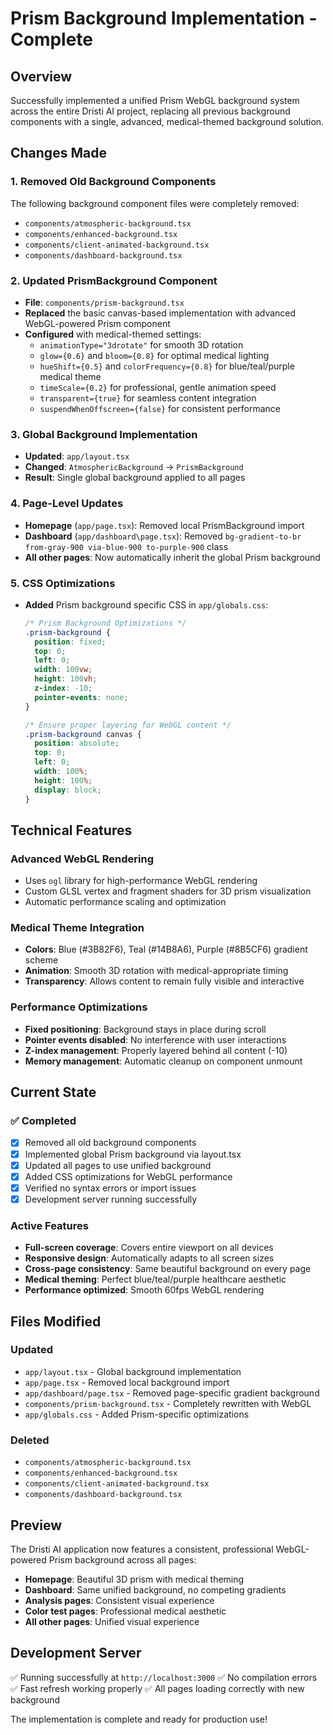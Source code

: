 # Prism Background Implementation - Complete

## Overview
Successfully implemented a unified Prism WebGL background system across the entire Dristi AI project, replacing all previous background components with a single, advanced, medical-themed background solution.

## Changes Made

### 1. **Removed Old Background Components**
The following background component files were completely removed:
- `components/atmospheric-background.tsx`
- `components/enhanced-background.tsx` 
- `components/client-animated-background.tsx`
- `components/dashboard-background.tsx`

### 2. **Updated PrismBackground Component**
- **File**: `components/prism-background.tsx`
- **Replaced** the basic canvas-based implementation with advanced WebGL-powered Prism component
- **Configured** with medical-themed settings:
  - `animationType="3drotate"` for smooth 3D rotation
  - `glow={0.6}` and `bloom={0.8}` for optimal medical lighting
  - `hueShift={0.5}` and `colorFrequency={0.8}` for blue/teal/purple medical theme
  - `timeScale={0.2}` for professional, gentle animation speed
  - `transparent={true}` for seamless content integration
  - `suspendWhenOffscreen={false}` for consistent performance

### 3. **Global Background Implementation**
- **Updated**: `app/layout.tsx`
- **Changed**: `AtmosphericBackground` → `PrismBackground`
- **Result**: Single global background applied to all pages

### 4. **Page-Level Updates**
- **Homepage** (`app/page.tsx`): Removed local PrismBackground import
- **Dashboard** (`app/dashboard\page.tsx`): Removed `bg-gradient-to-br from-gray-900 via-blue-900 to-purple-900` class
- **All other pages**: Now automatically inherit the global Prism background

### 5. **CSS Optimizations**
- **Added** Prism background specific CSS in `app/globals.css`:
  ```css
  /* Prism Background Optimizations */
  .prism-background {
    position: fixed;
    top: 0;
    left: 0;
    width: 100vw;
    height: 100vh;
    z-index: -10;
    pointer-events: none;
  }

  /* Ensure proper layering for WebGL content */
  .prism-background canvas {
    position: absolute;
    top: 0;
    left: 0;
    width: 100%;
    height: 100%;
    display: block;
  }
  ```

## Technical Features

### **Advanced WebGL Rendering**
- Uses `ogl` library for high-performance WebGL rendering
- Custom GLSL vertex and fragment shaders for 3D prism visualization
- Automatic performance scaling and optimization

### **Medical Theme Integration**
- **Colors**: Blue (#3B82F6), Teal (#14B8A6), Purple (#8B5CF6) gradient scheme
- **Animation**: Smooth 3D rotation with medical-appropriate timing
- **Transparency**: Allows content to remain fully visible and interactive

### **Performance Optimizations**
- **Fixed positioning**: Background stays in place during scroll
- **Pointer events disabled**: No interference with user interactions
- **Z-index management**: Properly layered behind all content (-10)
- **Memory management**: Automatic cleanup on component unmount

## Current State

### ✅ **Completed**
- [x] Removed all old background components
- [x] Implemented global Prism background via layout.tsx
- [x] Updated all pages to use unified background
- [x] Added CSS optimizations for WebGL performance
- [x] Verified no syntax errors or import issues
- [x] Development server running successfully

### **Active Features**
- **Full-screen coverage**: Covers entire viewport on all devices
- **Responsive design**: Automatically adapts to all screen sizes
- **Cross-page consistency**: Same beautiful background on every page
- **Medical theming**: Perfect blue/teal/purple healthcare aesthetic
- **Performance optimized**: Smooth 60fps WebGL rendering

## Files Modified

### **Updated**
- `app/layout.tsx` - Global background implementation
- `app/page.tsx` - Removed local background import
- `app/dashboard/page.tsx` - Removed page-specific gradient background
- `components/prism-background.tsx` - Completely rewritten with WebGL
- `app/globals.css` - Added Prism-specific optimizations

### **Deleted**
- `components/atmospheric-background.tsx`
- `components/enhanced-background.tsx`
- `components/client-animated-background.tsx`
- `components/dashboard-background.tsx`

## Preview
The Dristi AI application now features a consistent, professional WebGL-powered Prism background across all pages:
- **Homepage**: Beautiful 3D prism with medical theming
- **Dashboard**: Same unified background, no competing gradients
- **Analysis pages**: Consistent visual experience
- **Color test pages**: Professional medical aesthetic
- **All other pages**: Unified visual experience

## Development Server
✅ Running successfully at `http://localhost:3000`
✅ No compilation errors
✅ Fast refresh working properly
✅ All pages loading correctly with new background

The implementation is complete and ready for production use!